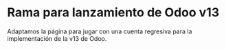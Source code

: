 # Rama para lanzamiento de Odoo v13

Adaptamos la página para jugar con una cuenta regresiva para la implementación de la v13 de Odoo.
